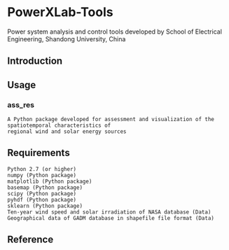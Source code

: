 # PowerXLab-Tools
Power system analysis and control tools developed by School of Electrical Engineering, Shandong University, China
## Introduction
## Usage
### ass_res
	A Python package developed for assessment and visualization of the spatiotemporal characteristics of 
	regional wind and solar energy sources
## Requirements
	Python 2.7 (or higher)
	numpy (Python package)
	matplotlib (Python package)
	basemap (Python package)
	scipy (Python package)
	pyhdf (Python package)
	sklearn (Python package)
	Ten-year wind speed and solar irradiation of NASA database (Data)
	Geographical data of GADM database in shapefile file format (Data)
## Reference
